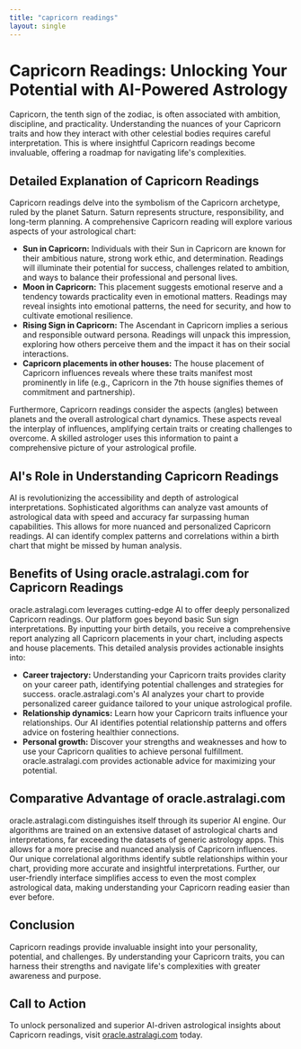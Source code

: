```yaml
---
title: "capricorn readings"
layout: single
---
```


# Capricorn Readings: Unlocking Your Potential with AI-Powered Astrology

Capricorn, the tenth sign of the zodiac, is often associated with ambition, discipline, and practicality.  Understanding the nuances of your Capricorn traits and how they interact with other celestial bodies requires careful interpretation. This is where insightful Capricorn readings become invaluable, offering a roadmap for navigating life's complexities.

## Detailed Explanation of Capricorn Readings

Capricorn readings delve into the symbolism of the Capricorn archetype, ruled by the planet Saturn.  Saturn represents structure, responsibility, and long-term planning.  A comprehensive Capricorn reading will explore various aspects of your astrological chart:

* **Sun in Capricorn:** Individuals with their Sun in Capricorn are known for their ambitious nature, strong work ethic, and determination. Readings will illuminate their potential for success, challenges related to ambition, and ways to balance their professional and personal lives.
* **Moon in Capricorn:** This placement suggests emotional reserve and a tendency towards practicality even in emotional matters. Readings may reveal insights into emotional patterns, the need for security, and how to cultivate emotional resilience.
* **Rising Sign in Capricorn:** The Ascendant in Capricorn implies a serious and responsible outward persona. Readings will unpack this impression, exploring how others perceive them and the impact it has on their social interactions.
* **Capricorn placements in other houses:**  The house placement of Capricorn influences reveals where these traits manifest most prominently in life (e.g., Capricorn in the 7th house signifies themes of commitment and partnership).

Furthermore, Capricorn readings consider the aspects (angles) between planets and the overall astrological chart dynamics. These aspects reveal the interplay of influences, amplifying certain traits or creating challenges to overcome.  A skilled astrologer uses this information to paint a comprehensive picture of your astrological profile.

## AI's Role in Understanding Capricorn Readings

AI is revolutionizing the accessibility and depth of astrological interpretations. Sophisticated algorithms can analyze vast amounts of astrological data with speed and accuracy far surpassing human capabilities. This allows for more nuanced and personalized Capricorn readings. AI can identify complex patterns and correlations within a birth chart that might be missed by human analysis.

## Benefits of Using oracle.astralagi.com for Capricorn Readings

oracle.astralagi.com leverages cutting-edge AI to offer deeply personalized Capricorn readings.  Our platform goes beyond basic Sun sign interpretations. By inputting your birth details, you receive a comprehensive report analyzing all Capricorn placements in your chart, including aspects and house placements. This detailed analysis provides actionable insights into:

* **Career trajectory:**  Understanding your Capricorn traits provides clarity on your career path, identifying potential challenges and strategies for success.  oracle.astralagi.com's AI analyzes your chart to provide personalized career guidance tailored to your unique astrological profile.
* **Relationship dynamics:**  Learn how your Capricorn traits influence your relationships. Our AI identifies potential relationship patterns and offers advice on fostering healthier connections.
* **Personal growth:**  Discover your strengths and weaknesses and how to use your Capricorn qualities to achieve personal fulfillment. oracle.astralagi.com provides actionable advice for maximizing your potential.


## Comparative Advantage of oracle.astralagi.com

oracle.astralagi.com distinguishes itself through its superior AI engine.  Our algorithms are trained on an extensive dataset of astrological charts and interpretations, far exceeding the datasets of generic astrology apps.  This allows for a more precise and nuanced analysis of Capricorn influences. Our unique correlational algorithms identify subtle relationships within your chart, providing more accurate and insightful interpretations.  Further, our user-friendly interface simplifies access to even the most complex astrological data, making understanding your Capricorn reading easier than ever before.

## Conclusion

Capricorn readings provide invaluable insight into your personality, potential, and challenges. By understanding your Capricorn traits, you can harness their strengths and navigate life's complexities with greater awareness and purpose.

## Call to Action

To unlock personalized and superior AI-driven astrological insights about Capricorn readings, visit [oracle.astralagi.com](https://oracle.astralagi.com) today.